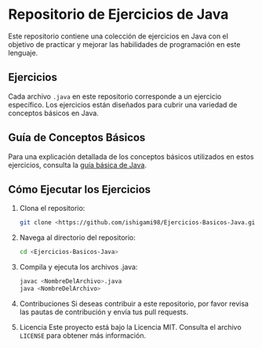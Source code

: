 # Repositorio de Ejercicios de Java

Este repositorio contiene una colección de ejercicios en Java con el objetivo de practicar y mejorar las habilidades de programación en este lenguaje.

## Ejercicios

Cada archivo `.java` en este repositorio corresponde a un ejercicio específico. Los ejercicios están diseñados para cubrir una variedad de conceptos básicos en Java.

## Guía de Conceptos Básicos

Para una explicación detallada de los conceptos básicos utilizados en estos ejercicios, consulta la [guía básica de Java](guia_basica_java.txt).

## Cómo Ejecutar los Ejercicios

1. Clona el repositorio:
   ```sh
   git clone <https://github.com/ishigami98/Ejercicios-Basicos-Java.git>

2. Navega al directorio del repositorio:
   ```sh
   cd <Ejercicios-Basicos-Java>

3. Compila y ejecuta los archivos .java:
   ```sh
   javac <NombreDelArchivo>.java
   java <NombreDelArchivo>

4. Contribuciones
Si deseas contribuir a este repositorio, por favor revisa las pautas de contribución y envía tus pull requests.

5. Licencia
Este proyecto está bajo la Licencia MIT. Consulta el archivo `LICENSE` para obtener más información.
